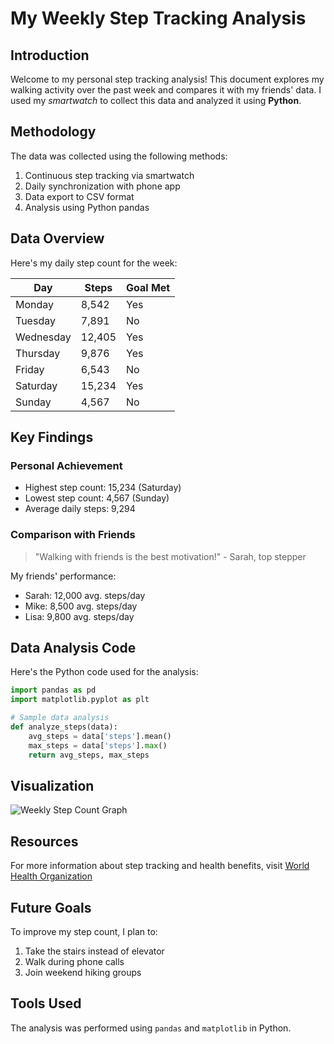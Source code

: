 # My Weekly Step Tracking Analysis

## Introduction
Welcome to my personal step tracking analysis! This document explores my walking activity over the past week and compares it with my friends' data. I used my *smartwatch* to collect this data and analyzed it using **Python**.

## Methodology
The data was collected using the following methods:
1. Continuous step tracking via smartwatch
2. Daily synchronization with phone app
3. Data export to CSV format
4. Analysis using Python pandas

## Data Overview

Here's my daily step count for the week:

| Day       | Steps  | Goal Met |
|-----------|--------|----------|
| Monday    | 8,542  | Yes      |
| Tuesday   | 7,891  | No       |
| Wednesday | 12,405 | Yes      |
| Thursday  | 9,876  | Yes      |
| Friday    | 6,543  | No       |
| Saturday  | 15,234 | Yes      |
| Sunday    | 4,567  | No       |

## Key Findings

### Personal Achievement
- Highest step count: 15,234 (Saturday)
- Lowest step count: 4,567 (Sunday)
- Average daily steps: 9,294

### Comparison with Friends
> "Walking with friends is the best motivation!" - Sarah, top stepper

My friends' performance:
- Sarah: 12,000 avg. steps/day
- Mike: 8,500 avg. steps/day
- Lisa: 9,800 avg. steps/day

## Data Analysis Code

Here's the Python code used for the analysis:

```python
import pandas as pd
import matplotlib.pyplot as plt

# Sample data analysis
def analyze_steps(data):
    avg_steps = data['steps'].mean()
    max_steps = data['steps'].max()
    return avg_steps, max_steps
```

## Visualization
![Weekly Step Count Graph](step_graph.png)

## Resources
For more information about step tracking and health benefits, visit [World Health Organization](https://www.who.int/news-room/fact-sheets/detail/physical-activity)

## Future Goals
To improve my step count, I plan to:
1. Take the stairs instead of elevator
2. Walk during phone calls
3. Join weekend hiking groups

## Tools Used
The analysis was performed using `pandas` and `matplotlib` in Python.
